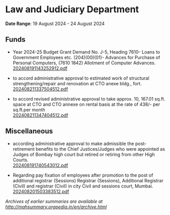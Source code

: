 # Law and Judiciary Department

**Date Range**: 19 August 2024 - 24 August 2024


## Funds
- Year 2024-25 Budget Grant Demand No. J-5, Heading 7610- Loans to Government Employees etc. (204)(00)(01)- Advances for Purchase of Personal Computers, (7610 1842) Allotment of Computer Advances.\
  [202408191143252912.pdf](https://gr.maharashtra.gov.in/Site/Upload/Government%20Resolutions/English/202408191143252912.pdf)

- to accord administrative approval to estimated work of structural strengthening/repair and renovation at CTO anexe bldg., fort.\
  [202408211337504512.pdf](https://gr.maharashtra.gov.in/Site/Upload/Government%20Resolutions/English/202408211337504512.pdf)

- to accord revised administrative approval to take approx. 10, 167.01  sq.ft. space at CTO and CTO annexe on rental basis at the rate of 438/- per sq.ft.per month\
  [202408211347404512.pdf](https://gr.maharashtra.gov.in/Site/Upload/Government%20Resolutions/English/202408211347404512.pdf)

## Miscellaneous
- according administrative approval to make admissible the post-retirement benefits to the Chief Justices/Judges who were appointed as Judges of Bombay high court but retired or retiring from other High Courts.\
  [202408191740543012.pdf](https://gr.maharashtra.gov.in/Site/Upload/Government%20Resolutions/English/202408191740543012.pdf)

- Regarding pay fixation of employees after promotion to the post of additional registrar (Sessions) Registrar (Sessions), Additional Registrar (Civil) and registrar (Civil) in city Civil and sessions court, Mumbai.\
  [202408201503383512.pdf](https://gr.maharashtra.gov.in/Site/Upload/Government%20Resolutions/English/202408201503383512.pdf)


*Archives of earlier summaries are available at http://mahsummary.orgpedia.in/en/archive.html*